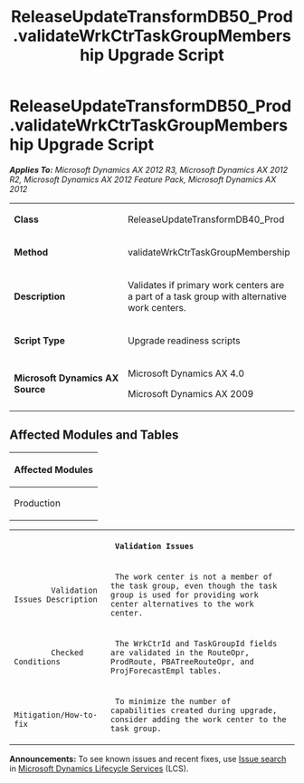 ﻿---
title: ReleaseUpdateTransformDB50_Prod.validateWrkCtrTaskGroupMembership Upgrade Script
TOCTitle: ReleaseUpdateTransformDB50_Prod.validateWrkCtrTaskGroupMembership Upgrade Script
ms:assetid: 11ed491f-bdbc-6b7d-8dec-8298f064894b
ms:mtpsurl: https://msdn.microsoft.com/en-us/library/JJ735815(v=AX.60)
ms:contentKeyID: 49706726
ms.date: 05/18/2015
mtps_version: v=AX.60
---

# ReleaseUpdateTransformDB50\_Prod.validateWrkCtrTaskGroupMembership Upgrade Script 


_**Applies To:** Microsoft Dynamics AX 2012 R3, Microsoft Dynamics AX 2012 R2, Microsoft Dynamics AX 2012 Feature Pack, Microsoft Dynamics AX 2012_

<table>
<colgroup>
<col style="width: 50%" />
<col style="width: 50%" />
</colgroup>
<tbody>
<tr class="odd">
<td><p><strong>Class</strong></p></td>
<td><p>ReleaseUpdateTransformDB40_Prod</p></td>
</tr>
<tr class="even">
<td><p><strong>Method</strong></p></td>
<td><p>validateWrkCtrTaskGroupMembership</p></td>
</tr>
<tr class="odd">
<td><p><strong>Description</strong></p></td>
<td><p>Validates if primary work centers are a part of a task group with alternative work centers.</p></td>
</tr>
<tr class="even">
<td><p><strong>Script Type</strong></p></td>
<td><p>Upgrade readiness scripts</p></td>
</tr>
<tr class="odd">
<td><p><strong>Microsoft Dynamics AX Source</strong></p></td>
<td><p>Microsoft Dynamics AX 4.0</p>
<p>Microsoft Dynamics AX 2009</p></td>
</tr>
</tbody>
</table>


## Affected Modules and Tables

<table>
<colgroup>
<col style="width: 100%" />
</colgroup>
<thead>
<tr class="header">
<th><p>Affected Modules</p></th>
</tr>
</thead>
<tbody>
<tr class="odd">
<td><p>Production</p></td>
</tr>
</tbody>
</table>


<table xmlns="http://www.w3.org/1999/xhtml">
              <tr><th colspan="2">
		
   <p>
   
	 Validation Issues
  </p>
  </th></tr>
              <tr><td>
		
   <p>
   
	 
            Validation Issues Description
          
  </p>
  </td><td>
		
   <p>
   
	 The work center is not a member of the task group, even though the task group is used for providing work center alternatives to the work center.
  </p>
  </td></tr>
              <tr><td>
		
   <p>
   
	 
            Checked Conditions
          
  </p>
  </td><td>
		
   <p>
   
	 The WrkCtrId and TaskGroupId fields are validated in the RouteOpr, ProdRoute, PBATreeRouteOpr, and ProjForecastEmpl tables.
  </p>
  </td></tr>
              <tr><td>
		
   <p>
   
	 
            Mitigation/How-to-fix
          
  </p>
  </td><td>
		
   <p>
   
	 To minimize the number of capabilities created during upgrade, consider adding the work center to the task group.
  </p>
  </td></tr>
            </table>

  
**Announcements:** To see known issues and recent fixes, use [Issue search](http://go.microsoft.com/fwlink/?linkid=389258) in [Microsoft Dynamics Lifecycle Services](http://go.microsoft.com/fwlink/?linkid=306505) (LCS).

